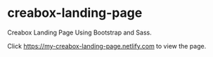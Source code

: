 # creabox-landing-page
Creabox Landing Page Using Bootstrap and Sass.

Click https://my-creabox-landing-page.netlify.com to view the page.
